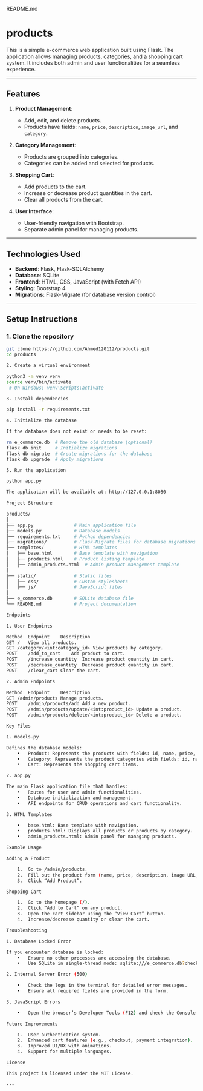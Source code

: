 README.md

# products

This is a simple e-commerce web application built using Flask. The application allows managing products, categories, and a shopping cart system. It includes both admin and user functionalities for a seamless experience.

---

## **Features**
1. **Product Management**:
   - Add, edit, and delete products.
   - Products have fields: `name`, `price`, `description`, `image_url`, and `category`.

2. **Category Management**:
   - Products are grouped into categories.
   - Categories can be added and selected for products.

3. **Shopping Cart**:
   - Add products to the cart.
   - Increase or decrease product quantities in the cart.
   - Clear all products from the cart.

4. **User Interface**:
   - User-friendly navigation with Bootstrap.
   - Separate admin panel for managing products.

---

## **Technologies Used**
- **Backend**: Flask, Flask-SQLAlchemy
- **Database**: SQLite
- **Frontend**: HTML, CSS, JavaScript (with Fetch API)
- **Styling**: Bootstrap 4
- **Migrations**: Flask-Migrate (for database version control)

---

## **Setup Instructions**

### **1. Clone the repository**
```bash
git clone https://github.com/Ahmed120112/products.git
cd products

2. Create a virtual environment

python3 -m venv venv
source venv/bin/activate
 # On Windows: venv\Scripts\activate

3. Install dependencies

pip install -r requirements.txt

4. Initialize the database

If the database does not exist or needs to be reset:

rm e_commerce.db  # Remove the old database (optional)
flask db init     # Initialize migrations
flask db migrate  # Create migrations for the database
flask db upgrade  # Apply migrations

5. Run the application

python app.py

The application will be available at: http://127.0.0.1:8080

Project Structure

products/
│
├── app.py               # Main application file
├── models.py            # Database models
├── requirements.txt     # Python dependencies
├── migrations/          # Flask-Migrate files for database migrations
├── templates/           # HTML templates
│   ├── base.html        # Base template with navigation
│   ├── products.html    # Product listing template
│   ├── admin_products.html  # Admin product management template
│
├── static/              # Static files
│   ├── css/             # Custom stylesheets
│   ├── js/              # JavaScript files
│
├── e_commerce.db        # SQLite database file
└── README.md            # Project documentation

Endpoints

1. User Endpoints

Method	Endpoint	Description
GET	/	View all products.
GET	/category/<int:category_id>	View products by category.
POST	/add_to_cart	Add product to cart.
POST	/increase_quantity	Increase product quantity in cart.
POST	/decrease_quantity	Decrease product quantity in cart.
POST	/clear_cart	Clear the cart.

2. Admin Endpoints

Method	Endpoint	Description
GET	/admin/products	Manage products.
POST	/admin/products/add	Add a new product.
POST	/admin/products/update/<int:product_id>	Update a product.
POST	/admin/products/delete/<int:product_id>	Delete a product.

Key Files

1. models.py

Defines the database models:
	•	Product: Represents the products with fields: id, name, price, description, image_url, category_id.
	•	Category: Represents the product categories with fields: id, name.
	•	Cart: Represents the shopping cart items.

2. app.py

The main Flask application file that handles:
	•	Routes for user and admin functionalities.
	•	Database initialization and management.
	•	API endpoints for CRUD operations and cart functionality.

3. HTML Templates

	•	base.html: Base template with navigation.
	•	products.html: Displays all products or products by category.
	•	admin_products.html: Admin panel for managing products.

Example Usage

Adding a Product

	1.	Go to /admin/products.
	2.	Fill out the product form (name, price, description, image URL, and category).
	3.	Click “Add Product”.

Shopping Cart

	1.	Go to the homepage (/).
	2.	Click “Add to Cart” on any product.
	3.	Open the cart sidebar using the “View Cart” button.
	4.	Increase/decrease quantity or clear the cart.

Troubleshooting

1. Database Locked Error

If you encounter database is locked:
	•	Ensure no other processes are accessing the database.
	•	Use SQLite in single-thread mode: sqlite:///e_commerce.db?check_same_thread=False.

2. Internal Server Error (500)

	•	Check the logs in the terminal for detailed error messages.
	•	Ensure all required fields are provided in the form.

3. JavaScript Errors

	•	Open the browser’s Developer Tools (F12) and check the Console and Network tabs for errors.

Future Improvements

	1.	User authentication system.
	2.	Enhanced cart features (e.g., checkout, payment integration).
	3.	Improved UI/UX with animations.
	4.	Support for multiple languages.

License

This project is licensed under the MIT License.

---
